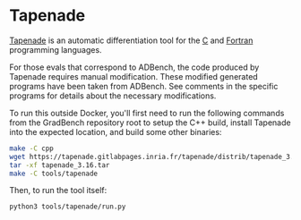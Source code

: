 # Tapenade

[Tapenade][] is an automatic differentiation tool for the [C][] and [Fortran][] programming languages.

For those evals that correspond to ADBench, the code produced by Tapenade requires manual modification. These modified generated programs have been taken from ADBench. See comments in the specific programs for details about the necessary modifications.

To run this outside Docker, you'll first need to run the following commands from the GradBench repository root to setup the C++ build, install Tapenade into the expected location, and build some other binaries:

```sh
make -C cpp
wget https://tapenade.gitlabpages.inria.fr/tapenade/distrib/tapenade_3.16.tar
tar -xf tapenade_3.16.tar
make -C tools/tapenade
```

Then, to run the tool itself:

```sh
python3 tools/tapenade/run.py
```

[c]: https://en.wikipedia.org/wiki/C_(programming_language)
[fortran]: https://fortran-lang.org/
[tapenade]: https://tapenade.gitlabpages.inria.fr/userdoc/build/html/index.html
